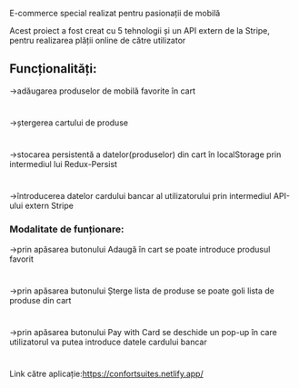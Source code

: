  E-commerce special realizat pentru pasionații de mobilă

Acest proiect a fost creat cu 5 tehnologii și un API extern de la Stripe, pentru realizarea plății online de către utilizator 
## Funcționalități:
->adăugarea produselor de mobilă favorite în cart
#
->ștergerea cartului de produse
#
->stocarea persistentă a datelor(produselor) din cart în localStorage prin intermediul lui Redux-Persist
#
->întroducerea datelor cardului bancar al utilizatorului prin intermediul API-ului extern Stripe

### Modalitate de funționare:
->prin apăsarea butonului Adaugă în cart se poate introduce produsul favorit
#
->prin apăsarea butonului Șterge lista de produse se poate goli lista de produse din cart
#
->prin apăsarea butonului Pay with Card se deschide un pop-up în care utilizatorul va putea introduce datele cardului bancar
#
Link către aplicație:https://confortsuites.netlify.app/




